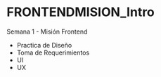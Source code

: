 # FRONTENDMISION_Intro
Semana 1 - Misión Frontend

* Practica de Diseño
* Toma de Requerimientos
* UI
* UX
